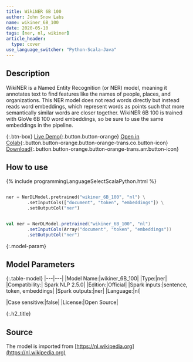 ```yaml
---
title: WikiNER 6B 100
author: John Snow Labs
name: wikiner_6B_100
date: 2020-05-10
tags: [ner, nl, wikiner]
article_header:
  type: cover
use_language_switcher: "Python-Scala-Java"
---
```


## Description
WikiNER is a Named Entity Recognition (or NER) model, meaning it annotates text to find features like the names of people, places, and organizations. This NER model does not read words directly but instead reads word embeddings, which represent words as points such that more semantically similar words are closer together. WikiNER 6B 100 is trained with GloVe 6B 100 word embeddings, so be sure to use the same embeddings in the pipeline.

{:.btn-box}
[Live Demo](https://demo.johnsnowlabs.com/public/NER_NL){:.button.button-orange}
[Open in Colab](https://colab.research.google.com/github/JohnSnowLabs/spark-nlp-workshop/blob/master/tutorials/streamlit_notebooks/NER_NL.ipynb){:.button.button-orange.button-orange-trans.co.button-icon}
[Download](||https://s3.amazonaws.com/auxdata.johnsnowlabs.com/public/models/wikiner_6B_100_nl_2.5.0_2.4_1588546201140.zip){:.button.button-orange.button-orange-trans.arr.button-icon}

## How to use 

{% include programmingLanguageSelectScalaPython.html %}

```python

ner = NerDLModel.pretrained("wikiner_6B_100", "nl") \
        .setInputCols(["document", "token", "embeddings"]) \
        .setOutputCol("ner")
```

```scala

val ner = NerDLModel.pretrained("wikiner_6B_100", "nl")
        .setInputCols(Array("document", "token", "embeddings"))
        .setOutputCol("ner")
```

{:.model-param}
## Model Parameters

{:.table-model}
|---|---|
|Model Name:|wikiner_6B_100|
|Type:|ner|
|Compatibility:| Spark NLP 2.5.0|
|Edition:|Official|
|Spark inputs:|sentence, token, embeddings|
|Spark outputs:|ner|
|Language:|nl|

|Case sensitive:|false|
|License:|Open Source|

{:.h2_title}
## Source
The model is imported from [https://nl.wikipedia.org](https://nl.wikipedia.org)